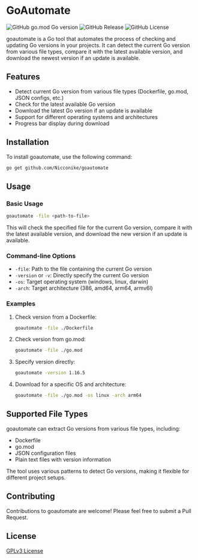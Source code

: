 # GoAutomate

![GitHub go.mod Go version](https://img.shields.io/github/go-mod/go-version/nicconike/go-ci?style=plastic)
![GitHub Release](https://img.shields.io/github/v/release/nicconike/goautomate)
![GitHub License](https://img.shields.io/github/license/nicconike/goautomate)

goautomate is a Go tool that automates the process of checking and updating Go versions in your projects. It can detect the current Go version from various file types, compare it with the latest available version, and download the newest version if an update is available.

## Features

- Detect current Go version from various file types (Dockerfile, go.mod, JSON configs, etc.)
- Check for the latest available Go version
- Download the latest Go version if an update is available
- Support for different operating systems and architectures
- Progress bar display during download

## Installation

To install goautomate, use the following command:
```sh
go get github.com/Nicconike/goautomate
```

## Usage

### Basic Usage

```sh
goautomate -file <path-to-file>
```

This will check the specified file for the current Go version, compare it with the latest available version, and download the new version if an update is available.

### Command-line Options

- `-file`: Path to the file containing the current Go version
- `-version` or `-v`: Directly specify the current Go version
- `-os`: Target operating system (windows, linux, darwin)
- `-arch`: Target architecture (386, amd64, arm64, armv6l)

### Examples

1. Check version from a Dockerfile:
	```sh
	goautomate -file ./Dockerfile
	```

2. Check version from go.mod:
	```sh
	goautomate -file ./go.mod
	```

3. Specify version directly:
	```sh
	goautomate -version 1.16.5
	```

4. Download for a specific OS and architecture:
	```sh
	goautomate -file ./go.mod -os linux -arch arm64
	```

## Supported File Types

goautomate can extract Go versions from various file types, including:

- Dockerfile
- go.mod
- JSON configuration files
- Plain text files with version information

The tool uses various patterns to detect Go versions, making it flexible for different project setups.

## Contributing

Contributions to goautomate are welcome! Please feel free to submit a Pull Request.

## License

[GPLv3 License](LICENSE)
